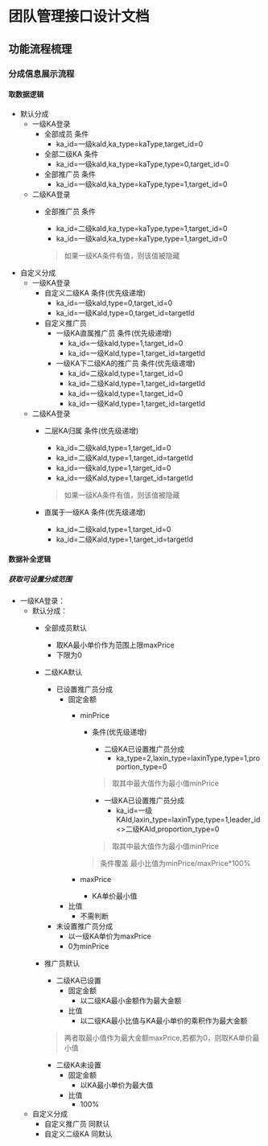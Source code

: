 # 团队管理接口设计文档
## 功能流程梳理
### 分成信息展示流程
#### 取数据逻辑
- 默认分成
    - 一级KA登录
        - 全部成员
            条件
            - ka_id=一级kaId,ka_type=kaType,target_id=0
        - 全部二级KA
            条件
            - ka_id=一级kaId,ka_type=kaType,type=0,target_id=0
        - 全部推广员
            条件
            - ka_id=一级kaId,ka_type=kaType,type=1,target_id=0
    - 二级KA登录
        - 全部推广员
            条件
            - ka_id=二级kaId,ka_type=kaType,type=1,target_id=0
            - ka_id=一级kaId,ka_type=kaType,type=1,target_id=0
            
            > 如果一级KA条件有值，则该值被隐藏
- 自定义分成
    - 一级KA登录
        - 自定义二级KA
            条件(优先级递增)
            - ka_id=一级kaId,type=0,target_id=0 
            - ka_id=一级KaId,type=0,target_id=targetId
        - 自定义推广员
            - 一级KA直属推广员
                条件(优先级递增)
                - ka_id=一级kaId,type=1,target_id=0 
                - ka_id=一级KaId,type=1,target_id=targetId
            - 一级KA下二级KA的推广员
                条件(优先级递增)
                - ka_id=二级kaId,type=1,target_id=0 
                - ka_id=二级KaId,type=1,target_id=targetId
                - ka_id=一级kaId,type=1,target_id=0 
                - ka_id=一级KaId,type=1,target_id=targetId
    - 二级KA登录
        - 二层KA归属
            条件(优先级递增)
            - ka_id=二级kaId,type=1,target_id=0 
            - ka_id=二级KaId,type=1,target_id=targetId
            - ka_id=一级kaId,type=1,target_id=0 
            - ka_id=一级KaId,type=1,target_id=targetId
           
            > 如果一级KA条件有值，则该值被隐藏
        - 直属于一级KA
            条件(优先级递增)
            - ka_id=二级kaId,type=1,target_id=0 
            - ka_id=二级KaId,type=1,target_id=targetId

#### 数据补全逻辑
##### 获取可设置分成范围
 - 一级KA登录：
    - 默认分成：
        - 全部成员默认
            - 取KA最小单价作为范围上限maxPrice
            - 下限为0
        - 二级KA默认
            - 已设置推广员分成
                - 固定金额
                    - minPrice
                        - 条件(优先级递增)
                            - 二级KA已设置推广员分成
                                - ka_type=2,laxin_type=laxinType,type=1,proportion_type=0 
                            
                             > 取其中最大值作为最小值minPrice
                            
                            - 一级KA已设置推广员分成
                                - ka_id=一级KAId,laxin_type=laxinType,type=1,leader_id<>二级KAId,proportion_type=0
                            
                             > 取其中最大值作为最小值minPrice
                                    
                        > 条件覆盖
                        最小比值为minPrice/maxPrice*100%
                    - maxPrice
                        - KA单价最小值
                - 比值
                    -  不需判断
            - 未设置推广员分成
                - 以一级KA单价为maxPrice
                - 0为minPrice
        - 推广员默认
            - 二级KA已设置
                - 固定金额
                    - 以二级KA最小金额作为最大金额
                - 比值
                    - 以二级KA最小比值与KA最小单价的乘积作为最大金额
            
            > 两者取最小值作为最大金额maxPrice,若都为0，则取KA单价最小值
            
            - 二级KA未设置
                - 固定金额
                    - 以KA最小单价为最大值
                - 比值
                    - 100%
    - 自定义分成
        - 自定义推广员
            同默认
        - 自定义二级KA
            同默认